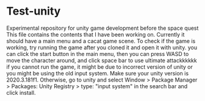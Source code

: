 # Test-unity
Experimental repository for unity game development before the space quest
This file contains the contents that I have been working on. Currently it should have a main menu and a cacat game scene. To check if the game is working, try running the game after you cloned it and open it with unity. 
you can click the start button in the main menu, then you can press WASD to move the character around, and click space bar to use ultimate attackkkkkk
if you cannot run the game, it might be due to incorrect version of unity or you might be using the old input system. Make sure your unity version is 2020.3.181f1. Otherwise, go to unity and select Window > Package Manager > Packages: Unity Registry > type: "input system" in the search bar and click install. 


